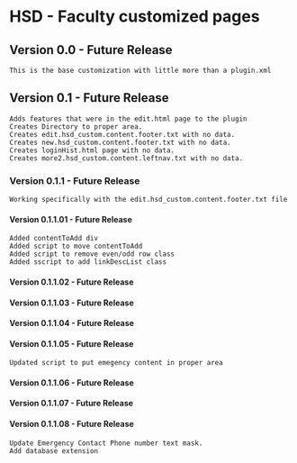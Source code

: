 # HSD - Faculty customized pages

## Version 0.0 - Future Release
    This is the base customization with little more than a plugin.xml

## Version 0.1 - Future Release
    Adds features that were in the edit.html page to the plugin
    Creates Directory to proper area. 
    Creates edit.hsd_custom.content.footer.txt with no data.
    Creates new.hsd_custom.content.footer.txt with no data.
    Creates loginHist.html page with no data.
    Creates more2.hsd_custom.content.leftnav.txt with no data.

### Version 0.1.1 - Future Release
    Working specifically with the edit.hsd_custom.content.footer.txt file

#### Version 0.1.1.01 - Future Release
    Added contentToAdd div
    Added script to move contentToAdd
    Added script to remove even/odd row class
    Added sscript to add linkDescList class

#### Version 0.1.1.02 - Future Release
#### Version 0.1.1.03 - Future Release
#### Version 0.1.1.04 - Future Release
#### Version 0.1.1.05 - Future Release
    Updated script to put emegency content in proper area

#### Version 0.1.1.06 - Future Release
#### Version 0.1.1.07 - Future Release
#### Version 0.1.1.08 - Future Release
    Update Emergency Contact Phone number text mask. 
    Add database extension
